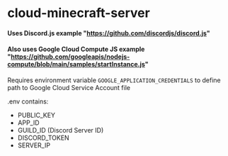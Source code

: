 # cloud-minecraft-server
#### Uses Discord.js example "https://github.com/discordjs/discord.js"
#### Also uses Google Cloud Compute JS example "https://github.com/googleapis/nodejs-compute/blob/main/samples/startInstance.js"

Requires environment variable `GOOGLE_APPLICATION_CREDENTIALS` to define path to Google Cloud Service Account file 

.env contains:
 - PUBLIC_KEY
 - APP_ID
 - GUILD_ID (Discord Server ID)
 - DISCORD_TOKEN
 - SERVER_IP

